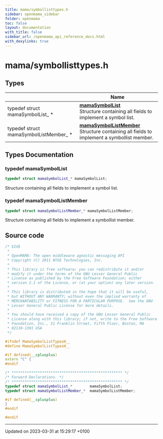 ```yaml
---
title: mama/symbollisttypes.h
sidebar: openmama_sidebar
folder: openmama
toc: false
layout: documentation
with_title: false
sidebar_url: /openmama_api_reference_docs.html
with_doxylinks: true
---
```


# mama/symbollisttypes.h



## Types

|                | Name           |
| -------------- | -------------- |
| typedef struct mamaSymbolList_ * | **[mamaSymbolList](symbollisttypes_8h.html#typedef-mamasymbollist)** <br>Structure containing all fields to implement a symbol list.  |
| typedef struct mamaSymbolListMember_ * | **[mamaSymbolListMember](symbollisttypes_8h.html#typedef-mamasymbollistmember)** <br>Structure containing all fields to implement a symbollist member.  |

## Types Documentation

### typedef mamaSymbolList

```cpp
typedef struct mamaSymbolList_* mamaSymbolList;
```

Structure containing all fields to implement a symbol list. 

### typedef mamaSymbolListMember

```cpp
typedef struct mamaSymbolListMember_* mamaSymbolListMember;
```

Structure containing all fields to implement a symbollist member. 




## Source code

```cpp
/* $Id$
 *
 * OpenMAMA: The open middleware agnostic messaging API
 * Copyright (C) 2011 NYSE Technologies, Inc.
 *
 * This library is free software; you can redistribute it and/or
 * modify it under the terms of the GNU Lesser General Public
 * License as published by the Free Software Foundation; either
 * version 2.1 of the License, or (at your option) any later version.
 *
 * This library is distributed in the hope that it will be useful,
 * but WITHOUT ANY WARRANTY; without even the implied warranty of
 * MERCHANTABILITY or FITNESS FOR A PARTICULAR PURPOSE.  See the GNU
 * Lesser General Public License for more details.
 *
 * You should have received a copy of the GNU Lesser General Public
 * License along with this library; if not, write to the Free Software
 * Foundation, Inc., 51 Franklin Street, Fifth Floor, Boston, MA
 * 02110-1301 USA
 */

#ifndef MamaSymbolListTypesH__
#define MamaSymbolListTypesH__

#if defined(__cplusplus)
extern "C" {
#endif

/* *************************************************** */
/* Forward Declarations. */
/* *************************************************** */
typedef struct mamaSymbolList_*        mamaSymbolList;
typedef struct mamaSymbolListMember_*  mamaSymbolListMember;

#if defined(__cplusplus)
}
#endif

#endif
```


-------------------------------

Updated on 2023-03-31 at 15:29:17 +0100
